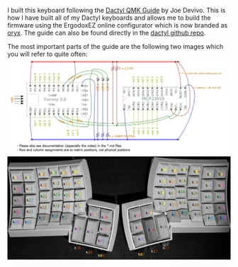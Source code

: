 I built this keyboard following the [Dactyl QMK Guide](https://www.joedevivo.com/2017/05/20/building-a-qmk-dactyl.html) by Joe Devivo.
 This is how I have built all of my Dactyl keyboards and allows me to build the firmware
 using the ErgodoxEZ online configurator which is now branded as [oryx](https://configure.ergodox-ez.com/).
The guide can also be found directly in the [dactyl github repo](https://github.com/adereth/dactyl-keyboard/tree/master/qmk-guide).

The most important parts of the guide are the following two images which you will refer to quite often:
![](dactyl-circuit-diagram.png)
![](dactyl-keymapping.png)
